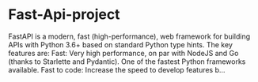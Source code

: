 # Fast-Api-project
FastAPI is a modern, fast (high-performance), web framework for building APIs with Python 3.6+ based on standard Python type hints. The key features are: Fast: Very high performance, on par with NodeJS and Go (thanks to Starlette and Pydantic). One of the fastest Python frameworks available. Fast to code: Increase the speed to develop features b…
